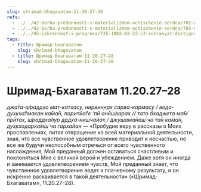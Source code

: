 ```yaml
---
slug: shrimad-bhagavatam-11-20-27-28
refs:
  - ../../42-borba-predannosti-s-materializmom-ochischenie-serdca/702-ontologiya-pr-ch-5-8-borba-predannosti-s-materializmom-shrimad-bhagavatam-11-20-27-29.md
  - ../../42-borba-predannosti-s-materializmom-ochischenie-serdca/703-ontologiya-pr-ch-5-9-pozvolit-krishne-vysadit-desant-v-serdtse-shrimad-bhagavatam-2-8-5.md
  - ../../45-iskrennost-i-progress/735-1982-02-23-c3-sohranyat-dostignutoe-polozhenie-i-dvigatsya-vpered.md
tags:
  - title: Шримад-Бхагаватам
    slug: shrimad-bhagavatam
  - title: Шримад-Бхагаватам 11.20.27–28
    slug: shrimad-bhagavatam-11-20-27-28
---
```


# Шримад-Бхагаватам 11.20.27–28

*джа̄та-ш́раддхо мат-катхасу, нирвин̣н̣ах̣ сарва-кармасу / веда-дух̣кха̄тмакан ка̄ма̄н, паритйа̄ге ‘пй анӣш́варах̣ // тато бхаджета ма̄м̇ прӣтах̣, ш́раддха̄лур др̣д̣ха-ниш́чайах̣ / джуш̣ама̄наш́ ча та̄н ка̄ма̄н, дух̣кходарка̄м̇ш́ ча гархайан* — «Пробудив веру в рассказы о Моих прославлениях, питая отвращение ко всей материальной деятельности, зная, что все чувственное удовлетворение приводит к несчастью, но все же будучи неспособным отречься от всего чувственного наслаждения, Мой преданный должен оставаться счастливым и поклоняться Мне с великой верой и убеждением. Даже хотя он иногда и занимается удовлетворением чувств, Мой преданный знает, что чувственное удовлетворение ведет к плачевному результату, и он искренне раскаивается в такой деятельности» («Шримад-Бхагаватам», 11.20.27–28).
